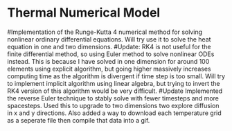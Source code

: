 # Thermal Numerical Model
#Implementation of the Runge-Kutta 4 numerical method for solving nonlinear ordinary differential equations. Will try use it to solve the heat equation in one and two dimensions.
#Update: RK4 is not useful for the finite differential method, so using Euler method to solve nonlinear ODEs instead. This is because I have solved in one dimension for around 100 elements using explicit algorithm, but going higher massively increases computing time as the algorithm is divergent if time step is too small. Will try to implement implicit algorithm using linear algebra, but trying to invert the RK4 version of this algorithm would be very difficult. 
#Update Implemented the reverse Euler technique to stably solve with fewer timesteps and more spacesteps. Used this to upgrade to two dimensions two explore diffusion in x and y directions. Also added a way to download each temperature grid as a seperate file then compile that data into a gif.
